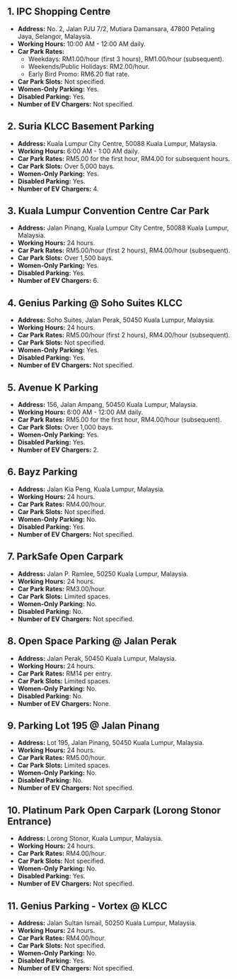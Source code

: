 ## 1. IPC Shopping Centre
- **Address:** No. 2, Jalan PJU 7/2, Mutiara Damansara, 47800 Petaling Jaya, Selangor, Malaysia.
- **Working Hours:** 10:00 AM - 12:00 AM daily.
- **Car Park Rates:**
  - Weekdays: RM1.00/hour (first 3 hours), RM1.00/hour (subsequent).
  - Weekends/Public Holidays: RM2.00/hour.
  - Early Bird Promo: RM6.20 flat rate.
- **Car Park Slots:** Not specified.
- **Women-Only Parking:** Yes.
- **Disabled Parking:** Yes.
- **Number of EV Chargers:** Not specified.

## 2. Suria KLCC Basement Parking
- **Address:** Kuala Lumpur City Centre, 50088 Kuala Lumpur, Malaysia.
- **Working Hours:** 6:00 AM - 1:00 AM daily.
- **Car Park Rates:** RM5.00 for the first hour, RM4.00 for subsequent hours.
- **Car Park Slots:** Over 5,000 bays.
- **Women-Only Parking:** Yes.
- **Disabled Parking:** Yes.
- **Number of EV Chargers:** 4.

## 3. Kuala Lumpur Convention Centre Car Park
- **Address:** Jalan Pinang, Kuala Lumpur City Centre, 50088 Kuala Lumpur, Malaysia.
- **Working Hours:** 24 hours.
- **Car Park Rates:** RM5.00/hour (first 2 hours), RM4.00/hour (subsequent).
- **Car Park Slots:** Over 1,500 bays.
- **Women-Only Parking:** Yes.
- **Disabled Parking:** Yes.
- **Number of EV Chargers:** 6.

## 4. Genius Parking @ Soho Suites KLCC
- **Address:** Soho Suites, Jalan Perak, 50450 Kuala Lumpur, Malaysia.
- **Working Hours:** 24 hours.
- **Car Park Rates:** RM5.00/hour (first 2 hours), RM4.00/hour (subsequent).
- **Car Park Slots:** Not specified.
- **Women-Only Parking:** Yes.
- **Disabled Parking:** Yes.
- **Number of EV Chargers:** Not specified.

## 5. Avenue K Parking
- **Address:** 156, Jalan Ampang, 50450 Kuala Lumpur, Malaysia.
- **Working Hours:** 6:00 AM - 12:00 AM daily.
- **Car Park Rates:** RM5.00 for the first hour, RM4.00/hour (subsequent).
- **Car Park Slots:** Over 1,000 bays.
- **Women-Only Parking:** Yes.
- **Disabled Parking:** Yes.
- **Number of EV Chargers:** 2.

## 6. Bayz Parking
- **Address:** Jalan Kia Peng, Kuala Lumpur, Malaysia.
- **Working Hours:** 24 hours.
- **Car Park Rates:** RM4.00/hour.
- **Car Park Slots:** Not specified.
- **Women-Only Parking:** No.
- **Disabled Parking:** Yes.
- **Number of EV Chargers:** Not specified.

## 7. ParkSafe Open Carpark
- **Address:** Jalan P. Ramlee, 50250 Kuala Lumpur, Malaysia.
- **Working Hours:** 24 hours.
- **Car Park Rates:** RM3.00/hour.
- **Car Park Slots:** Limited spaces.
- **Women-Only Parking:** No.
- **Disabled Parking:** No.
- **Number of EV Chargers:** Not specified.

## 8. Open Space Parking @ Jalan Perak
- **Address:** Jalan Perak, 50450 Kuala Lumpur, Malaysia.
- **Working Hours:** 24 hours.
- **Car Park Rates:** RM14 per entry.
- **Car Park Slots:** Limited spaces.
- **Women-Only Parking:** No.
- **Disabled Parking:** No.
- **Number of EV Chargers:** None.

## 9. Parking Lot 195 @ Jalan Pinang
- **Address:** Lot 195, Jalan Pinang, 50450 Kuala Lumpur, Malaysia.
- **Working Hours:** 24 hours.
- **Car Park Rates:** RM5.00/hour.
- **Car Park Slots:** Limited spaces.
- **Women-Only Parking:** No.
- **Disabled Parking:** No.
- **Number of EV Chargers:** Not specified.

## 10. Platinum Park Open Carpark (Lorong Stonor Entrance)
- **Address:** Lorong Stonor, Kuala Lumpur, Malaysia.
- **Working Hours:** 24 hours.
- **Car Park Rates:** RM4.00/hour.
- **Car Park Slots:** Not specified.
- **Women-Only Parking:** No.
- **Disabled Parking:** Yes.
- **Number of EV Chargers:** Not specified.

## 11. Genius Parking - Vortex @ KLCC
- **Address:** Jalan Sultan Ismail, 50250 Kuala Lumpur, Malaysia.
- **Working Hours:** 24 hours.
- **Car Park Rates:** RM4.00/hour.
- **Car Park Slots:** Not specified.
- **Women-Only Parking:** No.
- **Disabled Parking:** Yes.
- **Number of EV Chargers:** Not specified.

